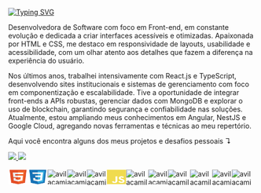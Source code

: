 <a href="https://www.linkedin.com/in/avilacamilla" target="_blank"><img src="https://readme-typing-svg.demolab.com?font=Fira+Code&duration=4985&pause=1000&color=D83B7D&vCenter=true&width=435&lines=Ol%C3%A1!+Eu+sou+a+Camilla+Avila+%3D)" alt="Typing SVG" /></a>

<p align="left">
  Desenvolvedora de Software com foco em Front-end, em constante evolução e dedicada a criar interfaces acessíveis e otimizadas. Apaixonada por HTML e CSS, me destaco em responsividade de layouts, usabilidade e acessibilidade, com um olhar atento aos detalhes que fazem a diferença na experiência do usuário.
</p>

<p align="left">
  Nos últimos anos, trabalhei intensivamente com React.js e TypeScript, desenvolvendo sites institucionais e sistemas de gerenciamento com foco em componentização e escalabilidade. Tive a oportunidade de integrar front-ends a APIs robustas, gerenciar dados com MongoDB e explorar o uso de blockchain, garantindo segurança e confiabilidade nas soluções. Atualmente, estou ampliando meus conhecimentos em Angular, NestJS e Google Cloud, agregando novas ferramentas e técnicas ao meu repertório.
</p>


<p align="left">
  Aqui você encontra alguns dos meus projetos e desafios pessoais ↴
</p>

<div align="left">
  <a href="https://github.com/avilacamilla">
  <img height="160em" src="https://github-readme-stats.vercel.app/api?username=avilacamilla&show_icons=true&theme=radical&include_all_commits=true&count_private=true"/>
  <img height="160em" src="https://github-readme-stats.vercel.app/api/top-langs/?username=avilacamilla&layout=compact&langs_count=7&theme=radical"/>
</div>


<div align="left" style="display: inline_block"><br>

  <img align="left" alt="avilacamilla-logo-HTML" height="30" width="40" src="https://raw.githubusercontent.com/devicons/devicon/master/icons/html5/html5-original.svg">
  
  <img align="left" alt="avilacamilla-logo-CSS" height="30" width="40" src="https://raw.githubusercontent.com/devicons/devicon/master/icons/css3/css3-original.svg">
  
  <img align="left" alt="avilacamilla-logo-sass" height="30" width="40" src="https://www.svgrepo.com/show/354310/sass.svg">
  
  <img align="left" alt="avilacamilla-logo-bootstrap" height="30" width="40" src="https://www.svgrepo.com/show/353498/bootstrap.svg">

  <img align="left" alt="avilacamilla-logo-MUI" height="35" width="40" src="https://www.svgrepo.com/show/354048/material-ui.svg">
  
  <img align="left" alt="avilacamilla-logo-Javascript" height="30" width="40" src="https://raw.githubusercontent.com/devicons/devicon/master/icons/javascript/javascript-plain.svg">

  <img align="left" alt="avilacamilla-logo-Typescript" height="33" width="45" src="https://www.svgrepo.com/show/374146/typescript-official.svg">
  
  <img align="left" alt="avilacamilla-logo-React" height="30" width="40" src="https://www.svgrepo.com/show/354259/react.svg">

  <img align="left" alt="avilacamilla-logo-Angular" height="35" width="45" src="https://www.svgrepo.com/show/452156/angular.svg">

  <img align="left" alt="avilacamilla-logo-Vue" height="33" width="45" src="https://www.svgrepo.com/show/303494/vue-9-logo.svg">

  <img align="left" alt="avilacamilla-logo-Svelte" height="35" width="40" src="https://www.svgrepo.com/show/374109/svelte.svg">

  <img align="left" alt="avilacamilla-logo-Nest" height="35" width="40" src="https://www.svgrepo.com/show/373872/nestjs.svg">
    
</div>
